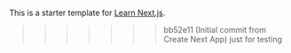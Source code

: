 
This is a starter template for [Learn Next.js](https://nextjs.org/learn).
>>>>>>> bb52e11 (Initial commit from Create Next App)
just for testing
